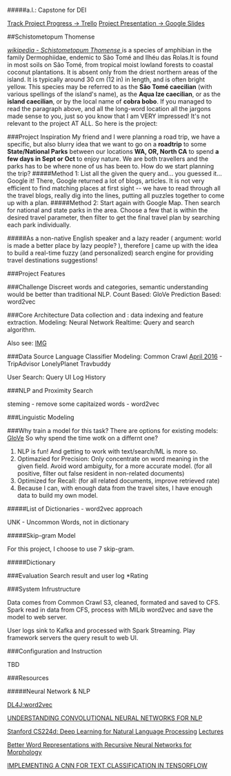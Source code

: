 #####a.l.: Capstone for DEI

[Track Project Progress -> Trello](https://trello.com/b/dA5mU1LV/travel-recommender-cobra-bobo)
[Project Presentation -> Google Slides](https://docs.google.com/presentation/d/1-F59uymNAmPcRsGmusw871SlWFFBmF2Le3mFfOiDNkA/edit?usp=sharing)

##Schistometopum Thomense 

<!-- <div id="photo-container">
	<img id="photo-display" src="./intro/image/cobra_bobo_i.jpg" 
	alt="PlaceHolder" style="max-width:15%;">
</div> -->

_[wikipedia - Schistometopum Thomense ](https://en.wikipedia.org/wiki/Schistometopum_thomense)_
is a species of amphibian in the family Dermophiidae, endemic to São Tomé and Ilhéu das Rolas.It is found in most soils on São Tomé, from tropical moist lowland forests to coastal coconut plantations. It is absent only from the driest northern areas of the island. It is typically around 30 cm (12 in) in length, and is often bright yellow. This species may be referred to as the **São Tomé caecilian** (with various spellings of the island's name), as the **Aqua Ize caecilian**, or as the **island caecilian**, or by the local name of **cobra bobo**. If you managed to read the paragraph above, and all the long-word location all the jargons made sense to you, just so you know that I am VERY impressed! It's not relevant to the project AT ALL. So here is the project:

###Project Inspiration
My friend and I were planning a road trip, we have a specific, but also blurry idea that we want to go on a **roadtrip** to some **State/National Parks** between our locations **WA, OR, North CA** to spend **a few days in Sept or Oct** to enjoy nature. We are both travellers and the parks has to be where none of us has been to. How do we start planning the trip?
#####Method 1: 
List all the given the query and... you guessed it... Google it! There, Google returned a lot of blogs, articles. It is not very efficient to find matching places at first sight -- we have to read through all the travel blogs, really dig into the lines, putting all puzzles together to come up with a plan.
#####Method 2:
Start again with Google Map. Then search for national and state parks in the area. Choose a few that is within the desired travel parameter, then filter to get the final travel plan by searching each park individually. 

#####As a non-native English speaker and a lazy reader ( argument: world is made a better place by lazy people? ), therefore [I](http://azzurolilc.github.io/) came up with the idea to build a real-time fuzzy (and personalized) search engine for providing travel destinations suggestions!

###Project Features

###Challenge
Discreet words and categories, semantic understanding would be better than traditional NLP.
Count Based: GloVe
Prediction Based: word2vec



###Core Architecture
Data collection and : data indexing and feature extraction.
Modeling: Neural Network
Realtime: Query and search algorithm.

Also see: [IMG](https://sketchboard.me/nzWpMwOjWTrD)

###Data Source
Language Classifier Modeling:
	Common Crawl [April 2016](http://commoncrawl.org/2016/05/april-2016-crawl-archive-now-available/) - 
	TripAdvisor
	LonelyPlanet
	Travbuddy

User Search:
	Query
	UI Log
	History

###NLP and Proximity Search
<!-- OpenNLP, Solr?(Lucene?) query parser? -->
steming - remove some capitaized words - word2vec

###Linguistic Modeling

###Why train a model for this task?
There are options for existing models: [GloVe](http://nlp.stanford.edu/projects/glove/)
So why spend the time wotk on a differnt one?
1. NLP is fun! And getting to work with text/search/ML is more so.
2. Optimazied for Precision: Only concentrate on word meaning in the given field. Avoid word ambiguity, for a more accurate model. (for all positive, filter out false resident in non-related documents)
3. Optimized for Recall: (for all related documents, improve retrieved rate)
4. Because I can, with enough data from the travel sites, I have enough data to build my own model.

#####List of Dictionaries - word2vec approach

UNK - Uncommon Words, not in dictionary

#####Skip-gram Model

For this project, I choose to use 7 skip-gram. 

#####Dictionary 



###Evaluation
Search result and user log
*Rating

###System Infrustructure

Data comes from Common Crawl S3, cleaned, formated and saved to CFS.
Spark read in data from CFS, process with MlLib word2vec and save the model to web server.

User logs sink to Kafka and processed with Spark Streaming.
Play framework servers the query result to web UI. 

###Configuration and Instruction

TBD

###Resources

#####Neural Network & NLP

[DL4J:word2vec](http://deeplearning4j.org/word2vec)

[UNDERSTANDING CONVOLUTIONAL NEURAL NETWORKS FOR NLP](http://www.wildml.com/2015/11/understanding-convolutional-neural-networks-for-nlp/)

[Stanford CS224d: Deep Learning for Natural Language Processing](http://cs224d.stanford.edu/syllabus.html)
[Lectures](https://www.youtube.com/playlist?list=PLmImxx8Char9Ig0ZHSyTqGsdhb9weEGam)

[Better Word Representations with Recursive Neural Networks for Morphology](http://nlp.stanford.edu/~lmthang/data/papers/conll13_morpho.pdf)

[IMPLEMENTING A CNN FOR TEXT CLASSIFICATION IN TENSORFLOW](http://www.wildml.com/2015/12/implementing-a-cnn-for-text-classification-in-tensorflow/)













